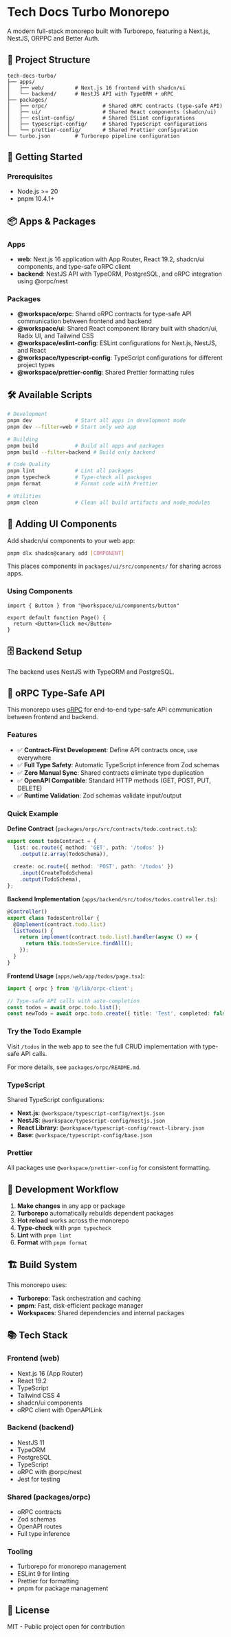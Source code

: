 # Tech Docs Turbo Monorepo

A modern full-stack monorepo built with Turborepo, featuring a Next.js, NestJS, ORPPC and Better Auth.

## 📁 Project Structure

```
tech-docs-turbo/
├── apps/
│   ├── web/          # Next.js 16 frontend with shadcn/ui
│   └── backend/      # NestJS API with TypeORM + oRPC
├── packages/
│   ├── orpc/                  # Shared oRPC contracts (type-safe API)
│   ├── ui/                    # Shared React components (shadcn/ui)
│   ├── eslint-config/         # Shared ESLint configurations
│   ├── typescript-config/     # Shared TypeScript configurations
│   └── prettier-config/       # Shared Prettier configuration
└── turbo.json        # Turborepo pipeline configuration
```

## 🚀 Getting Started

### Prerequisites

- Node.js >= 20
- pnpm 10.4.1+

## 📦 Apps & Packages

### Apps

- **web**: Next.js 16 application with App Router, React 19.2, shadcn/ui components, and type-safe oRPC client
- **backend**: NestJS API with TypeORM, PostgreSQL, and oRPC integration using @orpc/nest

### Packages

- **@workspace/orpc**: Shared oRPC contracts for type-safe API communication between frontend and backend
- **@workspace/ui**: Shared React component library built with shadcn/ui, Radix UI, and Tailwind CSS
- **@workspace/eslint-config**: ESLint configurations for Next.js, NestJS, and React
- **@workspace/typescript-config**: TypeScript configurations for different project types
- **@workspace/prettier-config**: Shared Prettier formatting rules

## 🛠️ Available Scripts

```bash
# Development
pnpm dev              # Start all apps in development mode
pnpm dev --filter=web # Start only web app

# Building
pnpm build            # Build all apps and packages
pnpm build --filter=backend # Build only backend

# Code Quality
pnpm lint             # Lint all packages
pnpm typecheck        # Type-check all packages
pnpm format           # Format code with Prettier

# Utilities
pnpm clean            # Clean all build artifacts and node_modules
```

## 🎨 Adding UI Components

Add shadcn/ui components to your web app:

```bash
pnpm dlx shadcn@canary add [COMPONENT]
```

This places components in `packages/ui/src/components/` for sharing across apps.

### Using Components

```tsx
import { Button } from "@workspace/ui/components/button"

export default function Page() {
  return <Button>Click me</Button>
}
```

## 🗄️ Backend Setup

The backend uses NestJS with TypeORM and PostgreSQL.

## 🔗 oRPC Type-Safe API

This monorepo uses [oRPC](https://orpc.dev) for end-to-end type-safe API communication between frontend and backend.

### Features

- ✅ **Contract-First Development**: Define API contracts once, use everywhere
- ✅ **Full Type Safety**: Automatic TypeScript inference from Zod schemas
- ✅ **Zero Manual Sync**: Shared contracts eliminate type duplication
- ✅ **OpenAPI Compatible**: Standard HTTP methods (GET, POST, PUT, DELETE)
- ✅ **Runtime Validation**: Zod schemas validate input/output

### Quick Example

**Define Contract** (`packages/orpc/src/contracts/todo.contract.ts`):
```typescript
export const todoContract = {
  list: oc.route({ method: 'GET', path: '/todos' })
    .output(z.array(TodoSchema)),
  
  create: oc.route({ method: 'POST', path: '/todos' })
    .input(CreateTodoSchema)
    .output(TodoSchema),
};
```

**Backend Implementation** (`apps/backend/src/todos/todos.controller.ts`):
```typescript
@Controller()
export class TodosController {
  @Implement(contract.todo.list)
  listTodos() {
    return implement(contract.todo.list).handler(async () => {
      return this.todosService.findAll();
    });
  }
}
```

**Frontend Usage** (`apps/web/app/todos/page.tsx`):
```typescript
import { orpc } from '@/lib/orpc-client';

// Type-safe API calls with auto-completion
const todos = await orpc.todo.list();
const newTodo = await orpc.todo.create({ title: 'Test', completed: false });
```

### Try the Todo Example

Visit `/todos` in the web app to see the full CRUD implementation with type-safe API calls.

For more details, see `packages/orpc/README.md`.



### TypeScript

Shared TypeScript configurations:

- **Next.js**: `@workspace/typescript-config/nextjs.json`
- **NestJS**: `@workspace/typescript-config/nestjs.json`
- **React Library**: `@workspace/typescript-config/react-library.json`
- **Base**: `@workspace/typescript-config/base.json`

### Prettier

All packages use `@workspace/prettier-config` for consistent formatting.

## 📝 Development Workflow

1. **Make changes** in any app or package
2. **Turborepo** automatically rebuilds dependent packages
3. **Hot reload** works across the monorepo
4. **Type-check** with `pnpm typecheck`
5. **Lint** with `pnpm lint`
6. **Format** with `pnpm format`

## 🏗️ Build System

This monorepo uses:

- **Turborepo**: Task orchestration and caching
- **pnpm**: Fast, disk-efficient package manager
- **Workspaces**: Shared dependencies and internal packages

## 📚 Tech Stack

### Frontend (web)
- Next.js 16 (App Router)
- React 19.2
- TypeScript
- Tailwind CSS 4
- shadcn/ui components
- oRPC client with OpenAPILink

### Backend (backend)
- NestJS 11
- TypeORM
- PostgreSQL
- TypeScript
- oRPC with @orpc/nest
- Jest for testing

### Shared (packages/orpc)
- oRPC contracts
- Zod schemas
- OpenAPI routes
- Full type inference

### Tooling
- Turborepo for monorepo management
- ESLint 9 for linting
- Prettier for formatting
- pnpm for package management

## 📄 License
MIT - Public project open for contribution
